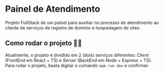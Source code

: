 # Painel de Atendimento

Projeto FullStack de um painel para auxiliar no processo de atendimento ao cliente de serviços de registro de domínio e hospedagem de sites.

## Como rodar o projeto 👨‍💻

Atualmente, o projeto é dividido em 2 (dois) serviços diferentes: _Client_ (FrontEnd em React + TS) e _Server_ (BackEnd em Node + Express + TS). Para rodar o projeto, basta digitar o comando `npm run dev` e confirmar.
